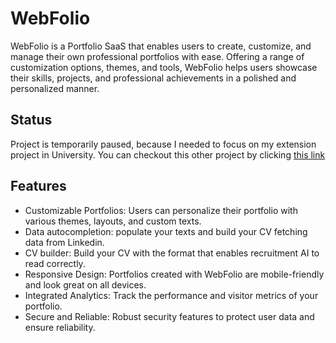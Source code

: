 # WebFolio
WebFolio is a Portfolio SaaS that enables users to create, customize, and manage their own professional portfolios with ease. Offering a range of customization options, themes, and tools, WebFolio helps users showcase their skills, projects, and professional achievements in a polished and personalized manner.

## Status
Project is temporarily paused, because I needed to focus on my extension project in University. 
You can checkout this other project by clicking [this link](https://github.com/MicaelTargino/Growthness)

## Features

- Customizable Portfolios: Users can personalize their portfolio with various themes, layouts, and custom texts.
- Data autocompletion: populate your texts and build your CV fetching data from Linkedin.
- CV builder: Build your CV with the format that enables recruitment AI to read correctly.
- Responsive Design: Portfolios created with WebFolio are mobile-friendly and look great on all devices.
- Integrated Analytics: Track the performance and visitor metrics of your portfolio.
- Secure and Reliable: Robust security features to protect user data and ensure reliability.